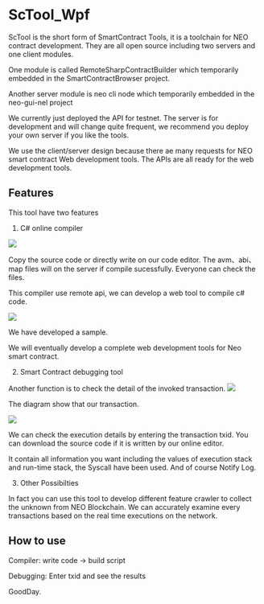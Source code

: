 # ScTool_Wpf

ScTool is the short form of SmartContract Tools, it is a toolchain for NEO contract development.
They are all open source including two servers and one client modules. 

One module is called RemoteSharpContractBuilder which temporarily embedded in the SmartContractBrowser project.

Another server module is neo cli node which temporarily embedded in the neo-gui-nel project

We currently just deployed the API for testnet. The server is for development and will change quite frequent, we recommend you deploy your own server if you like the tools.

We use the client/server design because there ae many requests for NEO smart contract Web development tools.
The APIs are all ready for the web development tools.

## Features

This tool have two features

1. C# online compiler

![](image/pic1.png)

Copy the source code or directly write on our code editor. The avm、abi、map files will on the server if compile sucessfully.
Everyone can check the files.

This compiler use remote api, we can develop a web tool to compile c# code. 

![](image/pic2.png)

We have developed a sample.

We will eventually develop a complete web development tools for Neo smart contract.

2. Smart Contract debugging tool

Another function is to check the detail of the invoked transaction.
![](image/pic3.png)

The diagram show that our transaction.

![](image/pic4.png)

We can check the execution details by entering the transaction txid. You can download the source code if it is written by our online editor.

It contain all information you want including the values of execution stack and run-time stack, the Syscall have been used. And of course Notify Log.

3. Other Possibilties

In fact you can use this tool to develop different feature crawler to collect the unknown from NEO Blockchain. We can accurately examine every transactions based on the real time executions on the network.


## How to use

Compiler: write code -> build script

Debugging: Enter txid and see the results

GoodDay.


